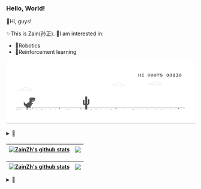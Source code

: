 ### Hello, World!
👋Hi, guys! 

✨This is Zain(孙正).
🤔I am interested in:
- 🤖️Robotics 
- 🧠Reinforcement learning


![Dino](https://raw.githubusercontent.com/praveenscience/praveenscience/master/dino.gif)

<details>
<summary>🌱</summary>
<pre><code>

<!--START_SECTION:waka-->
**I'm an Early 🐤** 

```text
🌞 Morning    44 commits     ██░░░░░░░░░░░░░░░░░░░░░░░   10.43% 
🌆 Daytime    222 commits    █████████████░░░░░░░░░░░░   52.61% 
🌃 Evening    148 commits    ████████░░░░░░░░░░░░░░░░░   35.07% 
🌙 Night      8 commits      ░░░░░░░░░░░░░░░░░░░░░░░░░   1.9%

```
📅 **I'm Most Productive on Thursday** 

```text
Monday       64 commits     ███░░░░░░░░░░░░░░░░░░░░░░   15.17% 
Tuesday      51 commits     ███░░░░░░░░░░░░░░░░░░░░░░   12.09% 
Wednesday    91 commits     █████░░░░░░░░░░░░░░░░░░░░   21.56% 
Thursday     115 commits    ██████░░░░░░░░░░░░░░░░░░░   27.25% 
Friday       68 commits     ████░░░░░░░░░░░░░░░░░░░░░   16.11% 
Saturday     22 commits     █░░░░░░░░░░░░░░░░░░░░░░░░   5.21% 
Sunday       11 commits     ░░░░░░░░░░░░░░░░░░░░░░░░░   2.61%

```


📊 **This Week I Spent My Time On** 

```text
⌚︎ Time Zone: Asia/Shanghai

💬 Programming Languages: 
Python                   14 hrs 58 mins      ████████████████░░░░░░░░░   64.67% 
Other                    3 hrs 39 mins       ████░░░░░░░░░░░░░░░░░░░░░   15.81% 
JSON                     2 hrs 46 mins       ███░░░░░░░░░░░░░░░░░░░░░░   11.99% 
YAML                     55 mins             █░░░░░░░░░░░░░░░░░░░░░░░░   3.98% 
roslaunch                22 mins             ░░░░░░░░░░░░░░░░░░░░░░░░░   1.63%

🔥 Editors: 
CLion                    16 hrs 8 mins       █████████████████░░░░░░░░   69.67% 
Browser                  3 hrs 39 mins       ████░░░░░░░░░░░░░░░░░░░░░   15.81% 
VS Code                  2 hrs 37 mins       ██░░░░░░░░░░░░░░░░░░░░░░░   11.36% 
PyCharm                  43 mins             ░░░░░░░░░░░░░░░░░░░░░░░░░   3.16%

💻 Operating System: 
Linux                    18 hrs 30 mins      ████████████████████░░░░░   79.88% 
Mac                      4 hrs 39 mins       █████░░░░░░░░░░░░░░░░░░░░   20.12%

```

**I Mostly Code in Python** 

```text
Python                   8 repos             ███████████░░░░░░░░░░░░░░   44.44% 
C++                      6 repos             ████████░░░░░░░░░░░░░░░░░   33.33% 
Jupyter Notebook         2 repos             ██░░░░░░░░░░░░░░░░░░░░░░░   11.11% 
C                        2 repos             ██░░░░░░░░░░░░░░░░░░░░░░░   11.11%

```



 Last Updated on 22/10/2022 02:19:00 UTC
<!--END_SECTION:waka-->
</code></pre>
</details>



#### 
| <a href="https://github.com/ZainZh/github-readme-stats"><img align="center" src="https://github-readme-stats-an0fxpx8x-zainzh.vercel.app/api/top-langs/?username=ZainZh&layout=compact&show_icons=true&include_all_commits=true&theme=buefy&hide_border=true" alt="ZainZh's github stats" /></a> | <a href="https://github.com/ZainZh/github-readme-stats"><img align="center" src="https://github-readme-stats-an0fxpx8x-zainzh.vercel.app/api/wakatime?username=ZainZh&layout=compact&theme=buefy&hide_border=true" /></a> |
| ------------- | ------------- |

#### 
| <a href="https://github.com/ZainZh/github-readme-stats"><img align="center" src="https://github-readme-stats-an0fxpx8x-zainzh.vercel.app/api?username=ZainZh&show_icons=true&include_all_commits=true&theme=buefy&hide_border=true" alt="ZainZh's github stats" /></a> | <a href="https://github.com/ZainZh/github-readme-stats"><img align="center" src="https://github-readme-streak-stats.herokuapp.com/?user=ZainZh&layout=compact&theme=buefy&hide_border=true" /></a> |
| --- | --- |


<details>
<summary>💬</summary>
<pre><code>

Most Used Languages: The language that I used most in all projects.
Wakatime Stats: My working time stats in the past seven days.
Github stats: My growth process.
</code></pre>
</details>

<!--
**ZainZh/ZainZh** is a ✨ _special_ ✨ repository because its `README.md` (this file) appears on your GitHub profile.

Here are some ideas to get you started:

- 🔭 I’m currently working on ...
- 🌱 I’m currently learning ...
- 👯 I’m looking to collaborate on ...
- 🤔 I’m looking for help with ...
- 💬 Ask me about ...
- 📫 How to reach me: ...
- 😄 Pronouns: ...
- ⚡ Fun fact: ...
-->

